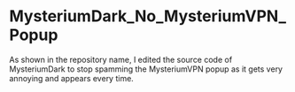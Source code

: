 # MysteriumDark_No_MysteriumVPN_Popup
As shown in the repository name, I edited the source code of MysteriumDark to stop spamming the MysteriumVPN popup as it gets very annoying and appears every time.
